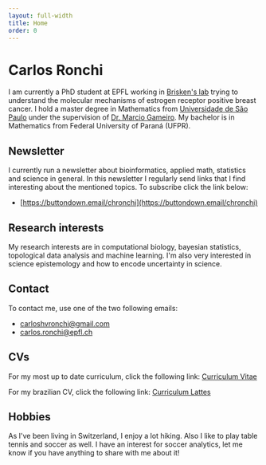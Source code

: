 ```yaml
---
layout: full-width
title: Home
order: 0
---
```


# Carlos Ronchi

I am currently a PhD student at EPFL working in
[Brisken's lab](https://brisken-lab.epfl.ch) trying
to understand the molecular mechanisms of estrogen receptor positive
breast cancer. I hold a master degree in Mathematics
from [Universidade de São Paulo](http://www5.usp.br/english/?lang=en) under
the supervision of 
[Dr. Marcio Gameiro](http://www.icmc.usp.br/pessoas/gameiro/). 
My bachelor is in Mathematics from Federal University of Paraná (UFPR).  
 
## Newsletter

I currently run a newsletter about bioinformatics, applied math,
statistics and science in general. In this newsletter I regularly
send links that I find interesting about the mentioned topics. To subscribe
click the link below:
- [https://buttondown.email/chronchi](https://buttondown.email/chronchi)

## Research interests

My research interests are in computational biology,
bayesian statistics, topological data analysis and machine learning. 
I'm also very interested in science epistemology and how to 
encode uncertainty in science.

## Contact

To contact me, use one of the two following emails:

- carloshvronchi@gmail.com
- carlos.ronchi@epfl.ch 

## CVs

For my most up to date curriculum, click the following link:
[Curriculum Vitae](https://github.com/chronchi/cvCarlos/blob/master/output_cv/cv.pdf) 
 
For my brazilian CV, click the following link: 
[Curriculum Lattes](http://lattes.cnpq.br/7243878025626015)

## Hobbies

As I've been living in Switzerland, I enjoy a lot hiking. Also I 
like to play table tennis and soccer as well. 
I have an interest for soccer analytics, let me know if you have 
anything to share with me about it!


